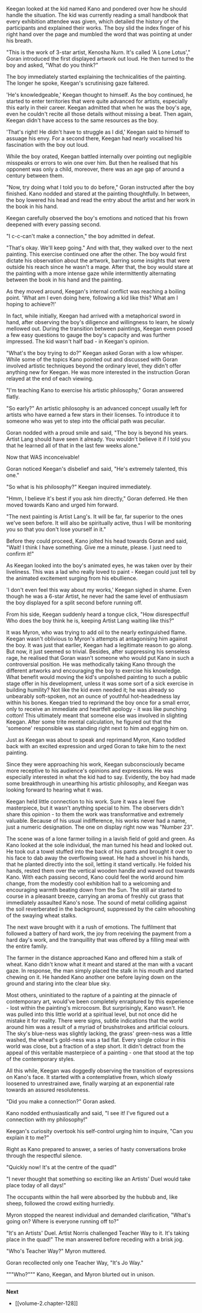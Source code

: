
Keegan looked at the kid named Kano and pondered over how he should handle the situation. The kid was currently reading a small handbook that every exhibition attendee was given, which detailed the history of the participants and explained their works. The boy slid the index finger of his right hand over the page and mumbled the word that was pointing at under his breath.

"This is the work of 3-star artist, Kenosha Nurn. It's called 'A Lone Lotus'," Goran introduced the first displayed artwork out loud. He then turned to the boy and asked, "What do you think?"

The boy immediately started explaining the technicalities of the painting. The longer he spoke, Keegan's scrutinising gaze faltered.

'He's knowledgeable,' Keegan thought to himself. As the boy continued, he started to enter territories that were quite advanced for artists, especially this early in their career. Keegan admitted that when he was the boy's age, even he couldn't recite all those details without missing a beat. Then again, Keegan didn't have access to the same resources as the boy.

'That's right! He didn't have to struggle as I did,' Keegan said to himself to assuage his envy. For a second there, Keegan had nearly vocalised his fascination with the boy out loud.

While the boy orated, Keegan battled internally over pointing out negligible misspeaks or errors to win one over him. But then he realised that his opponent was only a child, moreover, there was an age gap of around a century between them.

"Now, try doing what I told you to do before," Goran instructed after the boy finished. Kano nodded and stared at the painting thoughtfully. In between, the boy lowered his head and read the entry about the artist and her work in the book in his hand.

Keegan carefully observed the boy's emotions and noticed that his frown deepened with every passing second.

"I c-c-can't make a connection," the boy admitted in defeat.

"That's okay. We'll keep going." And with that, they walked over to the next painting. This exercise continued one after the other. The boy would first dictate his observation about the artwork, barring some insights that were outside his reach since he wasn't a mage. After that, the boy would stare at the painting with a more intense gaze while intermittently alternating between the book in his hand and the painting.

As they moved around, Keegan's internal conflict was reaching a boiling point. 'What am I even doing here, following a kid like this? What am I hoping to achieve?!'

In fact, while initially, Keegan had arrived with a metaphorical sword in hand, after observing the boy's diligence and willingness to learn, he slowly mellowed out. During the transition between paintings, Keegan even posed a few easy questions to gauge the boy's capacity and was further impressed. The kid wasn't half bad - in Keegan's opinion.

"What's the boy trying to do?" Keegan asked Goran with a low whisper. While some of the topics Kano pointed out and discussed with Goran involved artistic techniques beyond the ordinary level, they didn't offer anything new for Keegan. He was more interested in the instruction Goran relayed at the end of each viewing.

"I'm teaching Kano to exercise his artistic philosophy," Goran answered flatly.

"So early?" An artistic philosophy is an advanced concept usually left for artists who have earned a few stars in their licenses. To introduce it to someone who was yet to step into the official path was peculiar.

Goran nodded with a proud smile and said, "The boy is beyond his years. Artist Lang should have seen it already. You wouldn't believe it if I told you that he learned all of that in the last few weeks alone."

Now that WAS inconceivable!

Goran noticed Keegan's disbelief and said, "He's extremely talented, this one."

"So what is his philosophy?" Keegan inquired immediately.

"Hmm, I believe it's best if you ask him directly," Goran deferred. He then moved towards Kano and urged him forward.

"The next painting is Artist Lang's. It will be far, far superior to the ones we've seen before. It will also be spiritually active, thus I will be monitoring you so that you don't lose yourself in it."

Before they could proceed, Kano jolted his head towards Goran and said, "Wait! I think I have something. Give me a minute, please. I just need to confirm it!"

As Keegan looked into the boy's animated eyes, he was taken over by their liveliness. This was a lad who really loved to paint - Keegan could just tell by the animated excitement surging from his ebullience.

'I don't even feel this way about my works,' Keegan sighed in shame. Even though he was a 6-star Artist, he never had the same level of enthusiasm the boy displayed for a split second before running off.

From his side, Keegan suddenly heard a tongue click, "How disrespectful! Who does the boy think he is, keeping Artist Lang waiting like this?"

It was Myron, who was trying to add oil to the nearly extinguished flame. Keegan wasn't oblivious to Myron's attempts at antagonising him against the boy. It was just that earlier, Keegan had a legitimate reason to go along. But now, it just seemed so trivial. Besides, after suppressing his senseless rage, he realised that Goran wasn't someone who would put Kano in such a controversial position. He was methodically taking Kano through the different artworks and encouraging the boy to exercise his knowledge. What benefit would moving the kid's unpolished painting to such a public stage offer in his development, unless it was some sort of a sick exercise in building humility? Not like the kid even needed it; he was already so unbearably soft-spoken, not an ounce of youthful hot-headedness lay within his bones. Keegan tried to reprimand the boy once for a small error, only to receive an immediate and heartfelt apology - it was like punching cotton! This ultimately meant that someone else was involved in slighting Keegan. After some trite mental calculation, he figured out that the 'someone' responsible was standing right next to him and egging him on.

Just as Keegan was about to speak and reprimand Myron, Kano toddled back with an excited expression and urged Goran to take him to the next painting.

Since they were approaching his work, Keegan subconsciously became more receptive to his audience's opinions and expressions. He was especially interested in what the kid had to say. Evidently, the boy had made some breakthrough in unearthing his artistic philosophy, and Keegan was looking forward to hearing what it was.

Keegan held little connection to his work. Sure it was a level five masterpiece, but it wasn't anything special to him. The observers didn't share this opinion - to them the work was transformative and extremely valuable. Because of his usual indifference, his works never had a name, just a numeric designation. The one on display right now was "Number 23".

The scene was of a lone farmer toiling in a lavish field of gold and green. As Kano looked at the sole individual, the man turned his head and looked out. He took out a towel stuffed into the back of his pants and brought it over to his face to dab away the overflowing sweat. He had a shovel in his hands, that he planted directly into the soil, letting it stand vertically. He folded his hands, rested them over the vertical wooden handle and waved out towards Kano. With each passing second, Kano could feel the world around him change, from the modestly cool exhibition hall to a welcoming and encouraging warmth beating down from the Sun. The still air started to course in a pleasant breeze, carrying an aroma of freshly cut grass that immediately assaulted Kano's nose. The sound of metal colliding against the soil reverberated in the background, suppressed by the calm whooshing of the swaying wheat stalks.

The next wave brought with it a rush of emotions. The fulfilment that followed a battery of hard work, the joy from receiving the payment from a hard day's work, and the tranquillity that was offered by a filling meal with the entire family.

The farmer in the distance approached Kano and offered him a stalk of wheat. Kano didn't know what it meant and stared at the man with a vacant gaze. In response, the man simply placed the stalk in his mouth and started chewing on it. He handed Kano another one before laying down on the ground and staring into the clear blue sky.

Most others, uninitiated to the rapture of a painting at the pinnacle of contemporary art, would've been completely enraptured by this experience - lost within the painting's microcosm. But surprisingly, Kano wasn't. He was pulled into this little world at a spiritual level, but not once did he mistake it for reality. There were signs, subtle indications that the world around him was a result of a myriad of brushstrokes and artificial colours. The sky's blue-ness was slightly lacking, the grass' green-ness was a little washed, the wheat's gold-ness was a tad flat. Every single colour in this world was close, but a fraction of a step short. It didn't detract from the appeal of this veritable masterpiece of a painting - one that stood at the top of the contemporary styles.

All this while, Keegan was doggedly observing the transition of expressions on Kano's face. It started with a contemplative frown, which slowly loosened to unrestrained awe, finally warping at an exponential rate towards an assured resoluteness.

"Did you make a connection?" Goran asked.

Kano nodded enthusiastically and said, "I see it! I've figured out a connection with my philosophy!"

Keegan's curiosity overtook his self-control urging him to inquire, "Can you explain it to me?"

Right as Kano prepared to answer, a series of hasty conversations broke through the respectful silence.

"Quickly now! It's at the centre of the quad!"

"I never thought that something so exciting like an Artists' Duel would take place today of all days!"

The occupants within the hall were absorbed by the hubbub and, like sheep, followed the crowd exiting hurriedly.

Myron stopped the nearest individual and demanded clarification, "What's going on? Where is everyone running off to?"

"It's an Artists' Duel. Artist Norris challenged Teacher Way to it. It's taking place in the quad!" The man answered before receding with a brisk jog.

"Who's Teacher Way?" Myron muttered.

Goran recollected only one Teacher Way, "It's Jo Way."

"""Who?""" Kano, Keegan, and Myron blurted out in unison.

____

**Next**
* [[volume-2.chapter-128]]